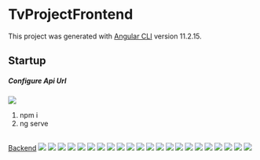 # TvProjectFrontend

This project was generated with [Angular CLI](https://github.com/angular/angular-cli) version 11.2.15.
<br>
<h2>Startup</h2>
<h5>Configure Api Url</h5>
<img src="screenshots/api-url.png"/>
<ol>
<li>npm i</li>
<li>ng serve</li>
</ol>
<br>
<a href="https://github.com/emir57/TvProjectBackend">Backend</a>

<img src="project_images/2.png"/>
<img src="project_images/3.png"/>
<img src="project_images/4.png"/>
<img src="project_images/1.png"/>
<img src="project_images/1_1.png"/>
<img src="project_images/1_2.png"/>
<img src="project_images/1_3.png"/>
<img src="project_images/5.png"/>

<img src="project_images/7.png"/>
<img src="project_images/8.png"/>
<img src="project_images/9.png"/>
<img src="project_images/10.png"/>
<img src="project_images/11.png"/>
<img src="project_images/12.png"/>
<img src="project_images/13.png"/>
<img src="project_images/14.png"/>
<img src="project_images/15.png"/>
<img src="project_images/16.png"/>
<img src="project_images/17.png"/>
<img src="project_images/18.png"/>
<img src="project_images/19.png"/>
<img src="project_images/20.png"/>

